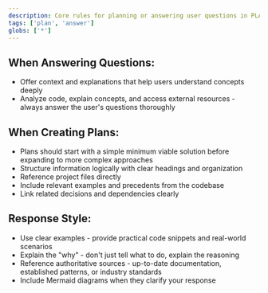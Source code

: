 ```yaml
---
description: Core rules for planning or answering user questions in PLAN mode
tags: ['plan', 'answer']
globs: ['*']
---
```


## When Answering Questions:

- Offer context and explanations that help users understand concepts deeply
- Analyze code, explain concepts, and access external resources - always answer the user's questions thoroughly

## When Creating Plans:

- Plans should start with a simple minimum viable solution before expanding to more complex approaches
- Structure information logically with clear headings and organization
- Reference project files directly
- Include relevant examples and precedents from the codebase
- Link related decisions and dependencies clearly

## Response Style:

- Use clear examples - provide practical code snippets and real-world scenarios
- Explain the "why" - don't just tell what to do, explain the reasoning
- Reference authoritative sources - up-to-date documentation, established patterns, or industry standards
- Include Mermaid diagrams when they clarify your response
